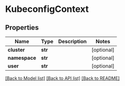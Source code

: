 # KubeconfigContext

## Properties
Name | Type | Description | Notes
------------ | ------------- | ------------- | -------------
**cluster** | **str** |  | [optional] 
**namespace** | **str** |  | [optional] 
**user** | **str** |  | [optional] 

[[Back to Model list]](../README.md#documentation-for-models) [[Back to API list]](../README.md#documentation-for-api-endpoints) [[Back to README]](../README.md)


